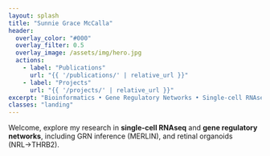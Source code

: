 ```yaml
---
layout: splash
title: "Sunnie Grace McCalla"
header:
  overlay_color: "#000"
  overlay_filter: 0.5
  overlay_image: /assets/img/hero.jpg
  actions:
    - label: "Publications"
      url: "{{ '/publications/' | relative_url }}"
    - label: "Projects"
      url: "{{ '/projects/' | relative_url }}"
excerpt: "Bioinformatics • Gene Regulatory Networks • Single-cell RNAseq"
classes: "landing"
---
```


Welcome, explore my research in **single-cell RNAseq** and **gene regulatory networks**, including GRN inference (MERLIN), and retinal organoids (NRL→THRB2).

